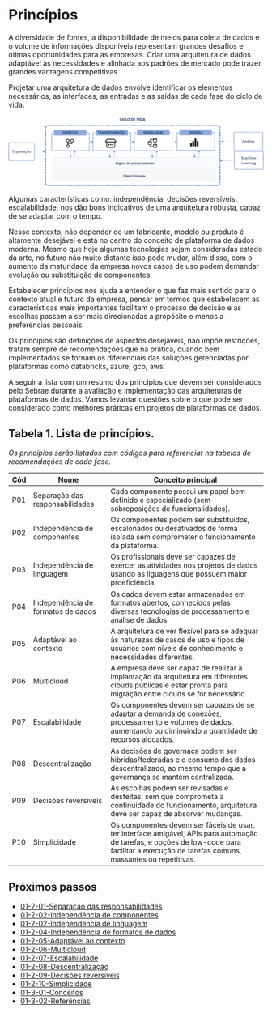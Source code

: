# Princípios
A diversidade de fontes, a disponibilidade de meios para coleta de dados e o volume de informações disponíveis representam grandes desafios e ótimas oportunidades para as empresas. Criar uma arquitetura de dados adaptável às necessidades e alinhada aos padrões de mercado pode trazer grandes vantagens competitivas.

Projetar uma arquitetura de dados envolve identificar os elementos necessários, as interfaces, as entradas e as saídas de cada fase do ciclo de vida. 

![Ciclo](https://github.com/leandrobarbieri/sebrae-guia-arquitetura-dados/blob/main/01-fundamentos/media/ciclo.png?raw=true)


Algumas características como: independência, decisões reversíveis, escalabilidade, nos dão bons indicativos de uma arquitetura robusta, capaz de se adaptar com o tempo. 

Nesse contexto, não depender de um fabricante, modelo ou produto é altamente desejável e está no centro do conceito de plataforma de dados moderna. Mesmo que hoje algumas tecnologias sejam consideradas estado da arte, no futuro não muito distante isso pode mudar, além disso, com o aumento da maturidade da empresa novos casos de uso podem demandar evolução ou substituição de componentes.

Estabelecer princípios nos ajuda a entender o que faz mais sentido para o contexto atual e futuro da empresa, pensar em termos que estabelecem as características mais importantes facilitam o processo de decisão e as escolhas passam a ser mais direcionadas a propósito e menos a preferencias pessoais.

Os princípios são definições de aspectos desejáveis, não impõe restrições, tratam sempre de recomendações que na prática, quando bem implementados se tornam os diferenciais das soluções gerenciadas por plataformas como databricks, azure, gcp, aws.

A seguir a lista com um resumo dos princípios que devem ser considerados pelo Sebrae durante a avaliação e implementação das arquiteturas de plataformas de dados. Vamos levantar questões sobre o que pode ser considerado como melhores práticas em projetos de plataformas de dados. 

## Tabela 1. Lista de princípios. 
_Os princípios serão listados com códigos para referenciar na tabelas de recomendações de cada fase._

Cód | Nome | Conceito principal
--- | ---- | ------------------
P01 | Separação das responsabilidades | Cada componente possui um papel bem definido e especializado (sem sobreposições de funcionalidades).
P02 | Independência de componentes | Os componentes podem ser substituídos, escalonados ou desativados de forma isolada sem comprometer o funcionamento da plataforma.
P03 | Independência de linguagem | Os profissionais deve ser capazes de exercer as atividades nos projetos de dados usando as liguagens que possuem maior proeficiência.
P04 | Independência de formatos de dados | Os dados devem estar armazenados em formatos abertos, conhecidos pelas diversas tecnologias de processamento e análise de dados.
P05 | Adaptável ao contexto | A arquitetura de ver flexível para se adequar às naturezas de casos de uso e tipos de usuários com níveis de conhecimento e necessidades diferentes.
P06 | Multicloud | A empresa deve ser capaz de realizar a implantação da arquitetura em diferentes clouds públicas e estar pronta para migração entre clouds se for necessário.
P07 | Escalabilidade | Os componentes devem ser capazes de se adaptar a demanda de conexões, processamento e volumes de dados, aumentando ou diminuindo a quantidade de recursos alocados.
P08 | Descentralização | As decisões de governaça podem ser hibridas/federadas e o consumo dos dados descentralizado, ao mesmo tempo que a governança se mantém centralizada.
P09 | Decisões reversíveis | As escolhas podem ser revisadas e desfeitas, sem que comprometa a continuidade do funcionamento, arquitetura deve ser capaz de absorver mudanças.
P10 | Simplicidade | Os componentes devem ser fáceis de usar, ter interface amigável, APIs para automação de tarefas, e opções de low-code para facilitar a execução de tarefas comuns, massantes ou repetitivas.


## Próximos passos

- [01-2-01-Separação das responsabilidades](https://github.com/leandrobarbieri/sebrae-guia-arquitetura-dados/blob/main/01-fundamentos/01-2-Princ%C3%ADpios/01-Separa%C3%A7%C3%A3o%20das%20responsabilidades.md)
- [01-2-02-Independência de componentes](https://github.com/leandrobarbieri/sebrae-guia-arquitetura-dados/blob/main/01-fundamentos/01-2-Princ%C3%ADpios/02-Independ%C3%AAncia%20de%20componentes.md)
- [01-2-02-Independência de linguagem](https://github.com/leandrobarbieri/sebrae-guia-arquitetura-dados/blob/main/01-fundamentos/01-2-Princ%C3%ADpios/03-Independ%C3%AAncia%20de%20linguagem.md)
- [01-2-04-Independência de formatos de dados](https://github.com/leandrobarbieri/sebrae-guia-arquitetura-dados/blob/main/01-fundamentos/01-2-Princ%C3%ADpios/04-Independ%C3%AAncia%20de%20formatos%20de%20dados.md)
- [01-2-05-Adaptável ao contexto](https://github.com/leandrobarbieri/sebrae-guia-arquitetura-dados/blob/main/01-fundamentos/01-2-Princ%C3%ADpios/05-Adapt%C3%A1vel%20ao%20contexto.md)
- [01-2-06-Multicloud](https://github.com/leandrobarbieri/sebrae-guia-arquitetura-dados/blob/main/01-fundamentos/01-2-Princ%C3%ADpios/06-Multicloud.md)
- [01-2-07-Escalabilidade](https://github.com/leandrobarbieri/sebrae-guia-arquitetura-dados/blob/main/01-fundamentos/01-2-Princ%C3%ADpios/07-Escalabilidade.md)
- [01-2-08-Descentralização](https://github.com/leandrobarbieri/sebrae-guia-arquitetura-dados/blob/main/01-fundamentos/01-2-Princ%C3%ADpios/08-Descentraliza%C3%A7%C3%A3o.md)
- [01-2-09-Decisões reversíveis](https://github.com/leandrobarbieri/sebrae-guia-arquitetura-dados/blob/main/01-fundamentos/01-2-Princ%C3%ADpios/09-Decis%C3%B5es%20revers%C3%ADveis.md)
- [01-2-10-Simplicidade](https://github.com/leandrobarbieri/sebrae-guia-arquitetura-dados/blob/main/01-fundamentos/01-2-Princ%C3%ADpios/10-Simplicidade.md)
- [01-3-01-Conceitos](https://github.com/leandrobarbieri/sebrae-guia-arquitetura-dados/blob/main/01-fundamentos/01-3-Conceitos/01-Conceitos.md)
- [01-3-02-Referências](https://github.com/leandrobarbieri/sebrae-guia-arquitetura-dados/blob/main/01-fundamentos/01-3-Conceitos/02-Refer%C3%AAncias.md)